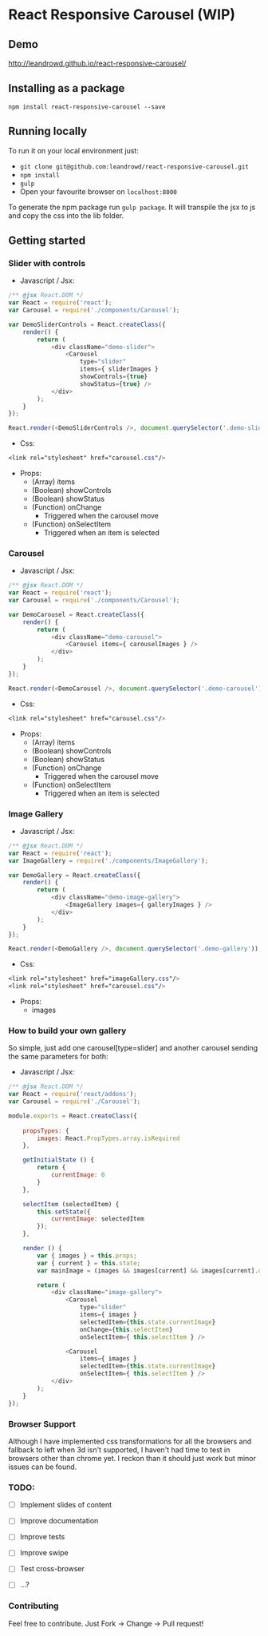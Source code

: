 # React Responsive Carousel (WIP)


## Demo

http://leandrowd.github.io/react-responsive-carousel/


## Installing as a package

`npm install react-responsive-carousel --save`


## Running locally

To run it on your local environment just: 

- `git clone git@github.com:leandrowd/react-responsive-carousel.git`
- `npm install`
- `gulp`
- Open your favourite browser on `localhost:8000`

To generate the npm package run `gulp package`. It will transpile the jsx to js and copy the css into the lib folder.


## Getting started

### Slider with controls

- Javascript / Jsx:

```javascript
/** @jsx React.DOM */
var React = require('react');
var Carousel = require('./components/Carousel');

var DemoSliderControls = React.createClass({
	render() {
		return (
			<div className="demo-slider">
				<Carousel 
					type="slider" 
					items={ sliderImages } 
					showControls={true} 
					showStatus={true} />
			</div>
		);
	}
});

React.render(<DemoSliderControls />, document.querySelector('.demo-slider-controls'));
```

- Css:

```css
<link rel="stylesheet" href="carousel.css"/>
```

- Props: 
	- (Array) items
	- (Boolean) showControls
	- (Boolean) showStatus
	- (Function) onChange
		- Triggered when the carousel move
	- (Function) onSelectItem
		- Triggered when an item is selected


### Carousel

- Javascript / Jsx:

```javascript
/** @jsx React.DOM */
var React = require('react');
var Carousel = require('./components/Carousel');

var DemoCarousel = React.createClass({
	render() {
		return (
			<div className="demo-carousel">
				<Carousel items={ carouselImages } />
			</div>
		);
	}
});

React.render(<DemoCarousel />, document.querySelector('.demo-carousel'));
```


- Css:

```css
<link rel="stylesheet" href="carousel.css"/>
```

- Props: 
	- (Array) items
	- (Boolean) showControls
	- (Boolean) showStatus
	- (Function) onChange
		- Triggered when the carousel move
	- (Function) onSelectItem
		- Triggered when an item is selected



### Image Gallery

- Javascript / Jsx:
```javascript
/** @jsx React.DOM */
var React = require('react');
var ImageGallery = require('./components/ImageGallery');

var DemoGallery = React.createClass({
	render() {
		return (
			<div className="demo-image-gallery">
				<ImageGallery images={ galleryImages } />
			</div>
		);
	}
});

React.render(<DemoGallery />, document.querySelector('.demo-gallery'));
```

- Css:
```css
<link rel="stylesheet" href="imageGallery.css"/>
<link rel="stylesheet" href="carousel.css"/>
```

- Props:
	- images



### How to build your own gallery

So simple, just add one carousel[type=slider] and another carousel sending the same parameters for both:

- Javascript / Jsx:

```javascript
/** @jsx React.DOM */
var React = require('react/addons');
var Carousel = require('./Carousel');

module.exports = React.createClass({
	
	propsTypes: {
		images: React.PropTypes.array.isRequired
	},

	getInitialState () {
		return {
			currentImage: 0
		}
	},

	selectItem (selectedItem) {
		this.setState({
			currentImage: selectedItem
		});
	},

	render () {
		var { images } = this.props;
		var { current } = this.state;
		var mainImage = (images && images[current] && images[current].url);

		return (
			<div className="image-gallery">
				<Carousel 
					type="slider" 
					items={ images } 
					selectedItem={this.state.currentImage} 
					onChange={this.selectItem} 
					onSelectItem={ this.selectItem } />

				<Carousel 
					items={ images } 
					selectedItem={this.state.currentImage} 
					onSelectItem={ this.selectItem } />
			</div>
		);
	}
});
```


### Browser Support

Although I have implemented css transformations for all the browsers and fallback to left when 3d isn't supported, I haven't had time to test in browsers other than chrome yet. I reckon than it should just work but minor issues can be found.

### TODO:

- [ ] Implement slides of content
- [ ] Improve documentation
- [ ] Improve tests
- [ ] Improve swipe
- [ ] Test cross-browser
- [ ] ...?


### Contributing

Feel free to contribute. Just Fork -> Change -> Pull request!